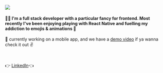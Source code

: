 <p>
  <img src="https://s8.gifyu.com/images/HI-IM-MAYLYNN-2.gif"/>
</p>

#### :raising_hand_woman: I'm a full stack developer with a particular fancy for frontend. Most recently I've been enjoying playing with React Native and fuelling my addiction to emojis & animations :grimacing:

:balloon: currently working on a mobile app, and we have a [demo video](https://www.youtube.com/watch?v=wZ4gDSbOGk4&feature=youtu.be) if ya wanna check it out :v: </div>

<br>

👉 [LinkedIn](https://www.linkedin.com/in/maylynn-ng/)👈 
